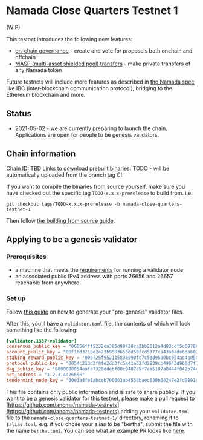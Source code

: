 # Namada Close Quarters Testnet 1

(WIP)

This testnet introduces the following new features:
- [on-chain governance](../../user-guide/ledger/governance.md) - create and vote for proposals both onchain and offchain
- [MASP (multi-asset shielded pool) transfers](./masp.md) - make private transfers of any Namada token

Future testnets will include more features as described in [the Namada spec](https://specs.anoma.net/master/architecture/namada.html), like IBC (inter-blockchain communication protocol), bridging to the Ethereum blockchain and more.

## Status
- 2021-05-02 - we are currently preparing to launch the chain. Applications are open for people to be genesis validators.

## Chain information
Chain ID: TBD
Links to download prebuilt binaries: TODO - will be automatically uploaded from the branch tag CI

If you want to compile the binaries from source yourself, make sure you have checked out the specific tag `TODO-x.x.x-prerelease` to build from. i.e.

```shell
git checkout tags/TODO-x.x.x-prerelease -b namada-close-quarters-testnet-1
```

Then follow [the building from source guide](../../user-guide/install.md#from-source).

## Applying to be a genesis validator

### Prerequisites
- a machine that meets the [requirements](../../user-guide/install.md#hardware-requirements) for running a validator node
- an associated public IPv4 address with ports 26656 and 26657 reachable from anywhere

### Set up
Follow [this guide](../../user-guide/genesis-validator-setup.md#Pre-genesis) on how to generate your "pre-genesis" validator files.

After this, you'll have a `validator.toml` file, the contents of which will look something like the following:

```toml
[validator.1337-validator]
consensus_public_key = "00056fff5232da385d88428ca2bb2012a4d83cdf5c697864dde34b393333a72268"
account_public_key = "00f1bd321be2e23b9503653dd50fcd5177ca43a0ade6da60108eaecde0d68abdc8"
staking_reward_public_key = "005725f952115838590fc7c5dd9590bc054ac4bd5af55672a40df4ac7dca50ce97"
protocol_public_key = "0054c213d2f8fe2dd3fc5a41a52fd2839cb49643d960d7f75e993202692c5d8783"
dkg_public_key = "6000000054eafa7320ddebf00c9487e5f7ea5107a8444f042b74caf9ed5679163f854577bf4d0992a8fd301ec4f3438c9934c617a2c71649178e536f7e2a8cdc1f8331139b7fd9b4d36861f0a9915d83f61d7f969219f0eba95bb6fa45595425923d4c0e"
net_address = "1.2.3.4:26656"
tendermint_node_key = "00e1a8fe1abceb700063ab4558baec680b64247e2fd9891962af552b9e49318d8d"
```

This file contains only public information and is safe to share publicly. If you want to be a genesis validator for this testnet, please make a pull request to [https://github.com/anoma/namada-testnets](https://github.com/anoma/namada-testnets) adding your `validator.toml` file to the `namada-close-quarters-testnet-1/` directory, renaming it to `$alias.toml`. e.g. if you chose your alias to be "bertha", submit the file with the name `bertha.toml`. You can see what an example PR looks like [here](https://github.com/anoma/namada-testnets/pull/1).
